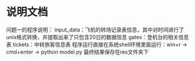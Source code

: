 说明文档
=========

问题一的程序说明：
input_data：飞机的转场记录表信息，其中对时间进行了unix格式转换，并提取出来了只包含20日的数据信息
gates：登机台的相关信息表
tickets：中转旅客信息表
程序运行直接在系统shell环境里面运行：win+r -> cmd+enter -> python model.py
最终结果保存在res文件夹下
